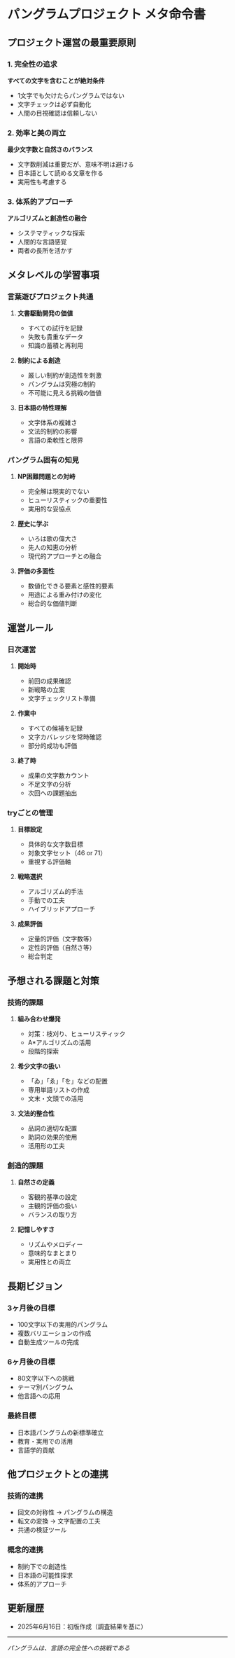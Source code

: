 # パングラムプロジェクト メタ命令書

## プロジェクト運営の最重要原則

### 1. 完全性の追求
**すべての文字を含むことが絶対条件**
- 1文字でも欠けたらパングラムではない
- 文字チェックは必ず自動化
- 人間の目視確認は信頼しない

### 2. 効率と美の両立
**最少文字数と自然さのバランス**
- 文字数削減は重要だが、意味不明は避ける
- 日本語として読める文章を作る
- 実用性も考慮する

### 3. 体系的アプローチ
**アルゴリズムと創造性の融合**
- システマティックな探索
- 人間的な言語感覚
- 両者の長所を活かす

## メタレベルの学習事項

### 言葉遊びプロジェクト共通
1. **文書駆動開発の価値**
   - すべての試行を記録
   - 失敗も貴重なデータ
   - 知識の蓄積と再利用

2. **制約による創造**
   - 厳しい制約が創造性を刺激
   - パングラムは究極の制約
   - 不可能に見える挑戦の価値

3. **日本語の特性理解**
   - 文字体系の複雑さ
   - 文法的制約の影響
   - 言語の柔軟性と限界

### パングラム固有の知見
1. **NP困難問題との対峙**
   - 完全解は現実的でない
   - ヒューリスティックの重要性
   - 実用的な妥協点

2. **歴史に学ぶ**
   - いろは歌の偉大さ
   - 先人の知恵の分析
   - 現代的アプローチとの融合

3. **評価の多面性**
   - 数値化できる要素と感性的要素
   - 用途による重み付けの変化
   - 総合的な価値判断

## 運営ルール

### 日次運営
1. **開始時**
   - 前回の成果確認
   - 新戦略の立案
   - 文字チェックリスト準備

2. **作業中**
   - すべての候補を記録
   - 文字カバレッジを常時確認
   - 部分的成功も評価

3. **終了時**
   - 成果の文字数カウント
   - 不足文字の分析
   - 次回への課題抽出

### tryごとの管理
1. **目標設定**
   - 具体的な文字数目標
   - 対象文字セット（46 or 71）
   - 重視する評価軸

2. **戦略選択**
   - アルゴリズム的手法
   - 手動での工夫
   - ハイブリッドアプローチ

3. **成果評価**
   - 定量的評価（文字数等）
   - 定性的評価（自然さ等）
   - 総合判定

## 予想される課題と対策

### 技術的課題
1. **組み合わせ爆発**
   - 対策：枝刈り、ヒューリスティック
   - A*アルゴリズムの活用
   - 段階的探索

2. **希少文字の扱い**
   - 「ゐ」「ゑ」「を」などの配置
   - 専用単語リストの作成
   - 文末・文頭での活用

3. **文法的整合性**
   - 品詞の適切な配置
   - 助詞の効果的使用
   - 活用形の工夫

### 創造的課題
1. **自然さの定義**
   - 客観的基準の設定
   - 主観的評価の扱い
   - バランスの取り方

2. **記憶しやすさ**
   - リズムやメロディー
   - 意味的なまとまり
   - 実用性との両立

## 長期ビジョン

### 3ヶ月後の目標
- 100文字以下の実用的パングラム
- 複数バリエーションの作成
- 自動生成ツールの完成

### 6ヶ月後の目標
- 80文字以下への挑戦
- テーマ別パングラム
- 他言語への応用

### 最終目標
- 日本語パングラムの新標準確立
- 教育・実用での活用
- 言語学的貢献

## 他プロジェクトとの連携

### 技術的連携
- 回文の対称性 → パングラムの構造
- 転文の変換 → 文字配置の工夫
- 共通の検証ツール

### 概念的連携
- 制約下での創造性
- 日本語の可能性探求
- 体系的アプローチ

## 更新履歴
- 2025年6月16日：初版作成（調査結果を基に）

---
*パングラムは、言語の完全性への挑戦である*